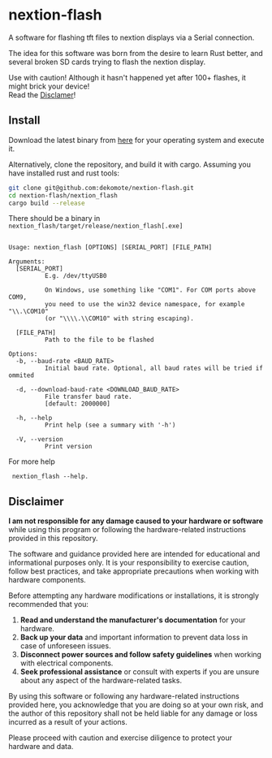 # nextion-flash

A software for flashing tft files to nextion displays via a Serial connection.

The idea for this software was born from the desire to learn Rust better, and several
broken SD cards trying to flash the nextion display.

Use with caution! Although it hasn't happened yet after 100+ flashes, it might brick your device!    
Read the [Disclamer](#disclaimer)!


## Install

Download the latest binary from [here](https://github.com/dekomote/nextion-flash/releases/)
for your operating system and execute it.

Alternatively, clone the repository, and build it with cargo.
Assuming you have installed rust and rust tools:

``` bash
git clone git@github.com:dekomote/nextion-flash.git
cd nextion-flash/nextion_flash
cargo build --release
```
There should be a binary in `nextion_flash/target/release/nextion_flash[.exe]`

```

Usage: nextion_flash [OPTIONS] [SERIAL_PORT] [FILE_PATH]

Arguments:
  [SERIAL_PORT]
          E.g. /dev/ttyUSB0
          
          On Windows, use something like "COM1". For COM ports above COM9,
          you need to use the win32 device namespace, for example "\\.\COM10"
          (or "\\\\.\\COM10" with string escaping).

  [FILE_PATH]
          Path to the file to be flashed

Options:
  -b, --baud-rate <BAUD_RATE>
          Initial baud rate. Optional, all baud rates will be tried if ommited

  -d, --download-baud-rate <DOWNLOAD_BAUD_RATE>
          File transfer baud rate.
          [default: 2000000]

  -h, --help
          Print help (see a summary with '-h')

  -V, --version
          Print version

```



For more help

` nextion_flash --help.`

## Disclaimer

**I am not responsible for any damage caused to your hardware or software** while using this program or following the hardware-related instructions provided in this repository.

The software and guidance provided here are intended for educational and informational purposes only. It is your responsibility to exercise caution, follow best practices, and take appropriate precautions when working with hardware components.

Before attempting any hardware modifications or installations, it is strongly recommended that you:

1. **Read and understand the manufacturer's documentation** for your hardware.
2. **Back up your data** and important information to prevent data loss in case of unforeseen issues.
3. **Disconnect power sources and follow safety guidelines** when working with electrical components.
4. **Seek professional assistance** or consult with experts if you are unsure about any aspect of the hardware-related tasks.

By using this software or following any hardware-related instructions provided here, you acknowledge that you are doing so at your own risk, and the author of this repository shall not be held liable for any damage or loss incurred as a result of your actions.

Please proceed with caution and exercise diligence to protect your hardware and data.
